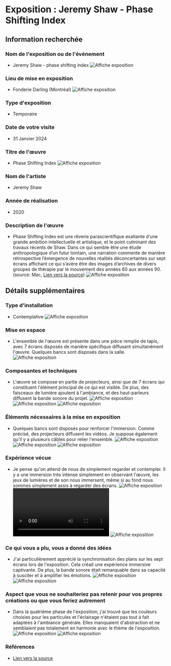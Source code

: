 # Exposition : Jeremy Shaw - Phase Shifting Index

## Information recherchée

### Nom de l'exposition ou de l'événement
- Jeremy Shaw - phase shifting index
![Affiche exposition](./img/affiche_exposition.JPG)

### Lieu de mise en exposition
- Fonderie Darling (Montréal)
![Affiche exposition](./img/moi_devant_edifice.png)

### Type d'exposition
- Temporaire

### Date de votre visite
- 31 Janvier 2024

### Titre de l'œuvre
- Phase Shifting Index
![Affiche exposition](./img/mise_en_espace_1.JPG)

### Nom de l'artiste
- Jeremy Shaw

### Année de réalisation
- 2020

### Description de l'œuvre
- Phase Shifting Index est une rêverie parascientifique exaltante d’une grande ambition intellectuelle et artistique, et le point culminant des travaux récents de Shaw. Dans ce qui semble être une étude anthropologique d’un futur lointain, une narration commente de manière rétrospective l’émergence de nouvelles réalités déconcertantes sur sept écrans affichant ce qui s’avère être des images d’archives de divers groupes de thérapie par le mouvement des années 60 aux années 90. (source: Mac, [Lien vers la source](https://macm.org/expositions/jeremy-shaw/))
![Affiche exposition](./img/affiche_expo.JPG)

## Détails supplémentaires

### Type d'installation
- Contemplative
![Affiche exposition](./img/mise_en_espace_2.JPG)

### Mise en espace
- L'ensemble de l'œuvre est présente dans une pièce remplie de tapis, avec 7 écrans disposés de manière spécifique diffusant simultanément l'œuvre. Quelques bancs sont disposés dans la salle.
![Affiche exposition](./img/mise_en_espace_3.JPG)

### Composantes et techniques
- L'œuvre se compose en partie de projecteurs, ainsi que de 7 écrans qui constituent l'élément principal de ce qui est visible. De plus, des faisceaux de lumière ajoutent à l'ambiance, et des haut-parleurs diffusent la bande sonore du projet.
![Affiche exposition](./img/composant_technique_1.JPG)
![Affiche exposition](./img/composant_technique_2.JPG)
![Affiche exposition](./img/composant_technique_3.JPG)

### Éléments nécessaires à la mise en exposition
- Quelques bancs sont disposés pour renforcer l'immersion. Comme précisé, des projecteurs diffusent les vidéos. Je suppose également qu'il y a plusieurs câbles pour relier l'ensemble.
![Affiche exposition](./img/element_mise_en_expo_1.JPG)
![Affiche exposition](./img/element_mise_en_expo_2.JPG)
![Affiche exposition](./img/element_mise_en_expo_3.JPG)

### Expérience vécue
- Je pense qu'on attend de nous de simplement regarder et contempler. Il y a une immersion très intense simplement en observant l'œuvre, les jeux de lumières et de son nous immersent, même si au fond nous sommes simplement assis à regarder des écrans.
![Affiche exposition](./img/exp_vecu_13.JPG)
![Vidéo](./img/exp_vecu_2.MOV)
![Affiche exposition](./img/exp_vecu_10.JPG)

### Ce qui vous a plu, vous a donné des idées
- J'ai particulièrement apprécié la synchronisation des plans sur les sept écrans lors de l'exposition. Cela créait une expérience immersive captivante. De plus, la bande sonore était remarquable dans sa capacité à susciter et à amplifier les émotions.
![Affiche exposition](./img/exp_vecu_11.JPG)
![Affiche exposition](./img/exp_vecu_9.JPG)

### Aspect que vous ne souhaiteriez pas retenir pour vos propres créations ou que vous feriez autrement
- Dans la quatrième phase de l'exposition, j'ai trouvé que les couleurs choisies pour les particules et l'éclairage n'étaient pas tout à fait adaptées à l'ambiance générale. Elles manquaient d'abstraction et ne semblaient pas totalement en harmonie avec le thème de l'exposition.
![Affiche exposition](./img/negatif_1.png)
![Affiche exposition](./img/negatif_2.png)

### Références
- [Lien vers la source](https://macm.org/expositions/jeremy-shaw/)
